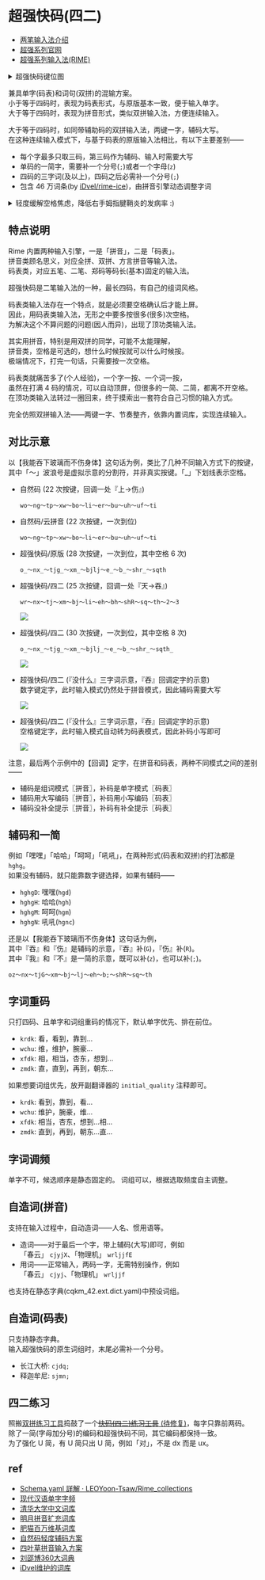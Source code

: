 # 超强快码(四二)

- [两笔输入法介绍](https://lbzj.github.io/)
- [超强系列官网](http://fds8866.ysepan.com/)
- [超强系列输入法(RIME)](https://github.com/whjiang/cqeb)

<details><summary>超强快码键位图</summary>

![](https://blog.du1ab.org/2022/chao_qiang_kuai_ma_kb.png)

![](https://blog.du1ab.org/2022/chao_qiang_kuai_ma_ref.png)
</details>

兼具单字(码表)和词句(双拼)的混输方案。  
小于等于四码时，表现为码表形式，与原版基本一致，便于输入单字。  
大于等于四码时，表现为拼音形式，类似双拼输入法，方便连续输入。  

大于等于四码时，如同带辅助码的双拼输入法，两键一字，辅码大写。  
在这种连续输入模式下，与基于码表的原版输入法相比，有以下主要差别——

  - 每个字最多只取三码，第三码作为辅码、输入时需要大写
  - 单码的一简字，需要补一个分号(`;`)或者一个字母(`z`)
  - 四码的三字词(及以上)，四码之后必需补一个分号(`;`)
  - 包含 46 万词条(by [iDvel/rime-ice](https://github.com/iDvel/rime-ice))，由拼音引擎动态调整字词

<details><summary>轻度缓解空格焦虑，降低右手姆指腱鞘炎的发病率 :)</summary>

![](https://blog.du1ab.org/2022/finkelstein_test.png)
</details>

## 特点说明

Rime 内置两种输入引擎，一是「拼音」，二是「码表」。  
拼音类顾名思义，对应全拼、双拼、方言拼音等输入法。  
码表类，对应五笔、二笔、郑码等码长(基本)固定的输入法。

超强快码是二笔输入法的一种，最长四码，有自己的组词风格。

码表类输入法存在一个特点，就是必须要空格确认后才能上屏。  
因此，用码表类输入法，无形之中要多按很多(很多)次空格。  
为解决这个不算问题的问题(因人而异)，出现了顶功类输入法。

其实用拼音，特别是用双拼的同学，可能不太能理解，  
拼音类，空格是可选的，想什么时候按就可以什么时候按。  
极端情况下，打完一句话，只需要按一次空格。

码表类就痛苦多了(个人经验)，一个字一按、一个词一按，  
虽然在打满 4 码的情况，可以自动顶屏，但很多的一简、二简，都离不开空格。  
在顶功类输入法转过一圈回来，终于摸索出一套符合自己习惯的输入方式。

完全仿照双拼输入法——两键一字、节奏整齐，依靠内置词库，实现连续输入。

## 对比示意

以【我能吞下玻璃而不伤身体】这句话为例，类比了几种不同输入方式下的按键，  
其中「～」波浪号是虚拟示意的分割符，并非真实按键。「_」下划线表示空格。

- 自然码 (22 次按键，回调一处『上->伤』)

  `wo～ng～tp～xw～bo～li～er～bu～uh～uf～ti`

- 自然码/云拼音 (22 次按键，一次到位)

  `wo～ng～tp～xw～bo～li～er～bu～uh～uf～ti`

- 超强快码/原版 (28 次按键，一次到位，其中空格 6 次)

  `o_～nx_～tjg_～xm_～bjlj～e_～b_～shr_～sqth`

- 超强快码/四二 (25 次按键，回调一处『天->吞』)

  `wr～nx～tj～xm～bj～li～eh～bh～shR～sq～th～2～3`

    ![](https://blog.du1ab.org/2022/cqkm_42-1.gif)

- 超强快码/四二 (30 次按键，一次到位，其中空格 8 次)

  `o_～nx_～tjg_～xm_～bjlj_～e_～b_～shr_～sqth_`

    ![](https://blog.du1ab.org/2022/cqkm_42-2.gif)

- 超强快码/四二 (『没什么』三字词示意，『吞』回调定字的示意)  
  数字键定字，此时输入模式仍然处于拼音模式，因此辅码需要大写

    ![](https://blog.du1ab.org/2022/cqkm_42-3-1.gif)

- 超强快码/四二 (『没什么』三字词示意，『吞』回调定字的示意)  
  空格键定字，此时输入模式自动转为码表模式，因此补码小写即可

    ![](https://blog.du1ab.org/2022/cqkm_42-3-2.gif)

注意，最后两个示例中的【回调】定字，在拼音和码表，两种不同模式之间的差别——

  - 辅码是组词模式〖拼音〗，补码是单字模式〖码表〗
  - 辅码用大写编码〖拼音〗，补码用小写编码〖码表〗
  - 辅码没补全提示〖拼音〗，补码有补全提示〖码表〗

## 辅码和一简

例如「嘿嘿」「哈哈」「呵呵」「吼吼」，在两种形式(码表和双拼)的打法都是 `hghg`。  
如果没有辅码，就只能靠数字键选择，如果有辅码——

  - `hghgD`: 嘿嘿(`hgd`)
  - `hghgH`: 哈哈(`hgh`)
  - `hghgM`: 呵呵(`hgm`)
  - `hghgN`: 吼吼(`hgnc`)

还是以【我能吞下玻璃而不伤身体】这句话为例，  
其中『吞』和『伤』是辅码的示意，『吞』补(`G`)，『伤』补(`R`)。  
其中『我』和『不』是一简的示意，既可以补(`z`)，也可以补(`;`)。  

  `oz～nx～tjG～xm～bj～lj～eh～b;～shR～sq～th`

## 字词重码
只打四码、且单字和词组重码的情况下，默认单字优先、排在前位。

  - `krdk`: 看，看到，靠到...
  - `wchu`: 维，维护，腕豪...
  - `xfdk`: 相，相当，杏东，想到...
  - `zmdk`: 直，直到，再到，朝东...

如果想要词组优先，放开副翻译器的 `initial_quality` 注释即可。

  - `krdk`: 看到，靠到，看...
  - `wchu`: 维护，腕豪，维...
  - `xfdk`: 相当，杏东，想到...相...
  - `zmdk`: 直到，再到，朝东...直...

## 字词调频

单字不可，候选顺序是静态固定的。
词组可以，根据选取频度自主调整。

## 自造词(拼音)

支持在输入过程中，自动造词——人名、惯用语等。

- 造词——对于最后一个字，带上辅码(大写)即可，例如  
  「春云」 `cjyjX`、「物理机」 `wrljjfE`
- 用词——正常输入，两码一字，无需特别操作，例如  
  「春云」 `cjyj`、「物理机」 `wrljjf`

也支持在静态字典(cqkm_42.ext.dict.yaml)中预设词组。

## 自造词(码表)

只支持静态字典。  
输入超强快码的原生词组时，末尾必需补一个分号。

- 长江大桥: `cjdq;`
- 释迦牟尼: `sjmn;`

## 四二练习

照搬[双拼练习工具](https://github.com/BlueSky-07/Shuang)捣鼓了一个[~~快码(四二)练习工具~~ (待修复)](https://du1ab.org/42)，每字只靠前两码。  
除了一简(字母加分号)的编码和超强快码不同，其它编码都保持一致。  
为了强化 U 简，有 U 简只出 U 简，例如「对」，不是 dx 而是 ux。

## ref

- [Schema.yaml 詳解 · LEOYoon-Tsaw/Rime_collections](https://github.com/LEOYoon-Tsaw/Rime_collections/blob/master/Rime_description.md)
- [现代汉语单字字频](https://lingua.mtsu.edu/chinese-computing/statistics/char/list.php?Which=MO)
- [清华大学中文词库](https://github.com/thunlp/THUOCL)
- [明月拼音扩充词库](https://github.com/rime-aca/dictionaries)
- [肥猫百万维基词库](https://github.com/felixonmars/fcitx5-pinyin-zhwiki)
- [自然码轻度辅码方案](https://github.com/bigshans/rime-zrm)
- [四叶草拼音输入方案](https://github.com/fkxxyz/rime-cloverpinyin)
- [刘邵博360大词典](https://github.com/fkxxyz/chinese-dictionary-3.6million)
- [iDvel维护的词库](https://github.com/iDvel/rime-ice)

